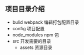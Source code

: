 ## 项目目录介绍

- bulid webpack 编辑打包配置目录
- config 项目配置
- node_modules npm 包
- src 开发需要的目录
  - assets 资源目录
